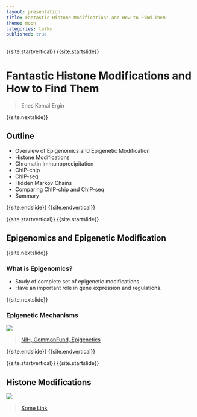 ```yaml
---
layout: presentation
title: Fantastic Histone Modifications and How to Find Them
theme: moon
categories: talks
published: true
---
```


{{site.startvertical}}
{{site.startslide}}

# Fantastic Histone Modifications and How to Find Them


> Enes Kemal Ergin

{{site.nextslide}}

## Outline

- Overview of Epigenomics and Epigenetic Modification
- Histone Modifications
- Chromatin Immunoprecipitation
- ChIP-chip
- ChIP-seq
- Hidden Markov Chains
- Comparing ChIP-chip and ChIP-seq
- Summary

{{site.endslide}}
{{site.endvertical}}

{{site.startvertical}}
{{site.startslide}}

## Epigenomics and Epigenetic Modification

{{site.nextslide}}

### What is Epigenomics?

- Study of complete set of epigenetic modifications.
- Have an important role in gene expression and regulations.

{{site.nextslide}}

### Epigenetic Mechanisms


<img style="max-width: 100%;" src="{{site.baseurl}}/images/epigenomics.jpg"></img>

> [NIH, CommonFund, Epigenetics](#)

{{site.endslide}}
{{site.endvertical}}

{{site.startvertical}}
{{site.startslide}}

## Histone Modifications

<img style="max-width: 100%;" src="{{site.baseurl}}/images/histone_modifications.png"></img>

> [Some Link](#)
